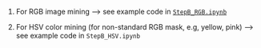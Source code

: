 1. For RGB image mining --> see example code in [`StepB_RGB.ipynb`](https://github.com/wanglab1/ROICellTrack/blob/6fe9669f6b8bf6e29ed852a25a956ef732f04ba5/B.%20ROI%20visualization/StepB_RGB.ipynb)

2. For HSV color mining (for non-standard RGB mask, e.g, yellow, pink) --> see example code in `StepB_HSV.ipynb`
